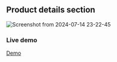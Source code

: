 ## Product details section

![Screenshot from 2024-07-14 23-22-45](https://github.com/user-attachments/assets/2eab2aba-2e8b-41fd-baa1-1b1a31298f4e)


### Live demo

[Demo](https://product-details-section.vercel.app/)
